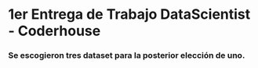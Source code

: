 # 1er Entrega de Trabajo DataScientist - Coderhouse
### Se escogieron tres dataset para la posterior elección de uno.